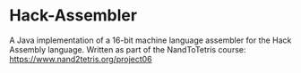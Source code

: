 # Hack-Assembler
A Java implementation of a 16-bit machine language assembler for the Hack Assembly language. Written as part of the NandToTetris course: https://www.nand2tetris.org/project06
